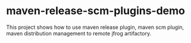 # maven-release-scm-plugins-demo

This project shows how to use maven release plugin, maven scm plugin, maven distribution management to remote jfrog artifactory.
